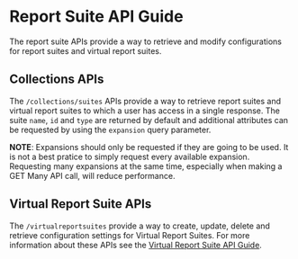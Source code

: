 # Report Suite API Guide
The report suite APIs provide a way to retrieve and modify configurations for report suites and virtual report suites.

## Collections APIs
The `/collections/suites` APIs provide a way to retrieve report suites and virtual report suites to which a user has access in a single response. The suite `name`, `id` and `type` are returned by default and additional attributes can be requested by using the `expansion` query parameter. 

**NOTE**: Expansions should only be requested if they are going to be used. It is not a best pratice to simply request every available expansion. Requesting many expansions at the same time, especially when making a GET Many API call, will reduce performance. 

## Virtual Report Suite APIs
The `/virtualreportsuites` provide a way to create, update, delete and retrieve configuration settings for Virtual Report Suites. For more information about these APIs see the [Virtual Report Suite API Guide](vrs.md).

